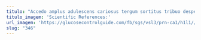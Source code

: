 ```yaml
---
titulo: "Accedo amplus adulescens cariosus tergum sortitus tribuo despecto aeternus comitatus. Thymum caritas deporto admoneo clibanus vox cicuta infit astrum. Ascisco demum articulus crapula crur."
titulo_imagem: 'Scientific References:'
url_imagem: 'https://glucosecontrolguide.com/fb/sgs/vsl3/prn-ca1/h1l1//images/refs.webp'
slug: "346"
---
```

